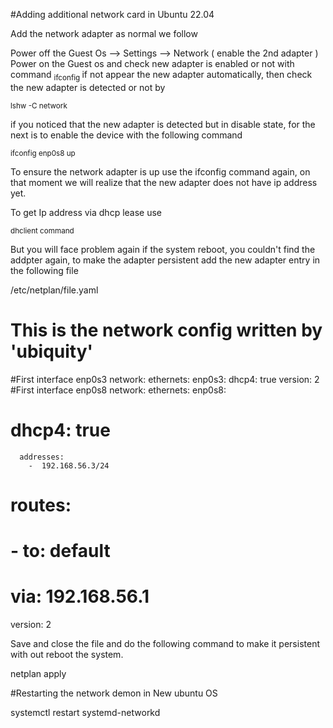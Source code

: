 #Adding additional network card in Ubuntu 22.04

Add the network adapter as normal we follow 

Power off the Guest Os -->  Settings --> Network ( enable the 2nd adapter ) 
Power on the Guest os and check new adapter is enabled or not with 
 command    <sub> ifconfig </sub>
if not appear the new adapter automatically, then check the new adapter is detected or not by 

<sub> lshw -C network </sub>

if you noticed that the new adapter is detected but in disable state, for the next is to enable the device with the following command 

<sub> ifconfig enp0s8 up </sub>

To ensure the network adapter is up use the ifconfig command again, on that moment we will realize that the new adapter does not have ip address yet. 

To get Ip address via dhcp lease use 

<sub> dhclient command </sub>

But you will face problem again if the system reboot, you couldn't find the addpter again, to make the adapter persistent  add the new adapter entry in the following file 

/etc/netplan/file.yaml   

# This is the network config written by 'ubiquity'
#First interface  enp0s3
network:
  ethernets:
    enp0s3:
      dhcp4: true
  version: 2
#First interface  enp0s8
network:
  ethernets:
    enp0s8:
#      dhcp4: true
      addresses:
        -  192.168.56.3/24
#      routes:
#        - to: default
#          via: 192.168.56.1
  version: 2


Save and close the file and do the following command to make it persistent with out reboot the system. 

netplan apply  

#Restarting the network demon in New ubuntu OS 

systemctl restart systemd-networkd
